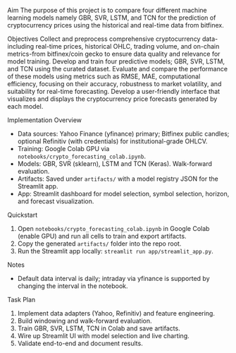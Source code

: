 Aim
The purpose of this project is to compare four different machine learning models namely GBR, SVR, LSTM, and TCN for the prediction of cryptocurrency prices using the historical and real-time data from bitfinex.

Objectives
Collect and preprocess comprehensive cryptocurrency data-including real-time prices, historical OHLC, trading volume, and on-chain metrics-from bitfinex/coin gecko to ensure data quality and relevance for model training.
Develop and train four predictive models; GBR, SVR, LSTM, and TCN using the curated dataset.
Evaluate and compare the performance of these models using metrics such as RMSE, MAE, computational efficiency, focusing on their accuracy, robustness to market volatility, and suitability for real-time forecasting.
Develop a user-friendly interface that visualizes and displays the cryptocurrency price forecasts generated by each model.
 
 Implementation Overview
 - Data sources: Yahoo Finance (yfinance) primary; Bitfinex public candles; optional Refinitiv (with credentials) for institutional-grade OHLCV.
 - Training: Google Colab GPU via `notebooks/crypto_forecasting_colab.ipynb`.
 - Models: GBR, SVR (sklearn), LSTM and TCN (Keras). Walk-forward evaluation.
 - Artifacts: Saved under `artifacts/` with a model registry JSON for the Streamlit app.
 - App: Streamlit dashboard for model selection, symbol selection, horizon, and forecast visualization.
 
 Quickstart
 1. Open `notebooks/crypto_forecasting_colab.ipynb` in Google Colab (enable GPU) and run all cells to train and export artifacts.
 2. Copy the generated `artifacts/` folder into the repo root.
 3. Run the Streamlit app locally: `streamlit run app/streamlit_app.py`.
 
 Notes
 - Default data interval is daily; intraday via yfinance is supported by changing the interval in the notebook.
 
 Task Plan
 1. Implement data adapters (Yahoo, Refinitiv) and feature engineering.
 2. Build windowing and walk-forward evaluation.
 3. Train GBR, SVR, LSTM, TCN in Colab and save artifacts.
 4. Wire up Streamlit UI with model selection and live charting.
 5. Validate end-to-end and document results.
